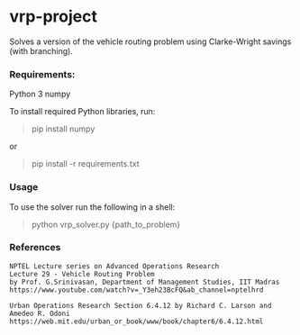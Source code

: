 # vrp-project
Solves a version of the vehicle routing problem using Clarke-Wright savings (with branching).

### Requirements:
  Python 3
  numpy

  To install required Python libraries, run:
  
  >pip install numpy

  or
  
  >pip install -r requirements.txt
  
### Usage 
  To use the solver run the following in a shell:
  
  >python vrp_solver.py {path_to_problem}

### References
    NPTEL Lecture series on Advanced Operations Research
    Lecture 29 - Vehicle Routing Problem
    by Prof. G.Srinivasan, Department of Management Studies, IIT Madras
    https://www.youtube.com/watch?v=_Y3eh23BcFQ&ab_channel=nptelhrd
    
    Urban Operations Research Section 6.4.12 by Richard C. Larson and Amedeo R. Odoni
    https://web.mit.edu/urban_or_book/www/book/chapter6/6.4.12.html   
  
